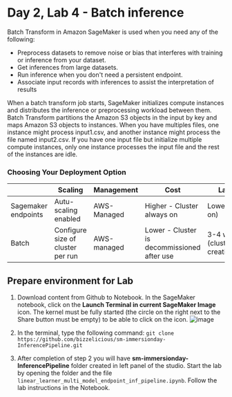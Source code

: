 # Day 2, Lab 4 - Batch inference

Batch Transform in Amazon SageMaker is used when you need any of the following: 
* Preprocess datasets to remove noise or bias that interferes with training or inference from your dataset.
* Get inferences from large datasets.
* Run inference when you don't need a persistent endpoint.
* Associate input records with inferences to assist the interpretation of results

When a batch transform job starts, SageMaker initializes compute instances and distributes the inference or preprocessing workload between them. Batch Transform partitions the Amazon S3 objects in the input by key and maps Amazon S3 objects to instances. When you have multiples files, one instance might process input1.csv, and another instance might process the file named input2.csv. If you have one input file but initialize multiple compute instances, only one instance processes the input file and the rest of the instances are idle.

### Choosing Your Deployment Option


|                     |       Scaling                     | Management  | Cost                                        | Latency                          |
| ------------------- | ----------------------------------| ----------- | ------------------------------------------- | -------------------------------- |
| Sagemaker endpoints | Autu-scaling enabled              | AWS-Managed | Higher - Cluster always on                  | Lowest(always on)                |
| Batch               | Configure size of cluster per run | AWS-managed | Lower - Cluster is decommissioned after use | 3-4 wait time (cluster creation) |


## Prepare environment for Lab

1. Download content from Github to Notebook. In the SageMaker notebook, click on the **Launch Terminal in current SageMaker Image** icon. The kernel must be fully started (the circle on the right next to the Share button must be empty) to be able to click on the icon.
![image](https://static.us-east-1.prod.workshops.aws/public/efba5343-6e05-478c-96d9-9f5a094e69a3/static/prerequisites/image36.png)


2. In the terminal, type the following command:
`git clone https://github.com/bizzelicious/sm-immersionday-InferencePipeline.git`


3. After completion of step 2 you will have **sm-immersionday-InferencePipeline** folder created in left panel of the studio. Start the lab by opening the folder and the file `linear_learner_multi_model_endpoint_inf_pipeline.ipynb`. Follow the lab instructions in the Notebook.

